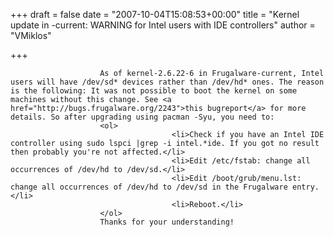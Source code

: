 
+++
draft = false
date = "2007-10-04T15:08:53+00:00"
title = "Kernel update in -current: WARNING for Intel users with IDE controllers"
author = "VMiklos"

+++

                        As of kernel-2.6.22-6 in Frugalware-current, Intel users will have /dev/sd* devices rather than /dev/hd* ones. The reason is the following: It was not possible to boot the kernel on some machines without this change. See <a href="http://bugs.frugalware.org/2243">this bugreport</a> for more details. So after upgrading using pacman -Syu, you need to:
                        <ol>
                                        <li>Check if you have an Intel IDE controller using sudo lspci |grep -i intel.*ide. If you got no result then probably you're not affected.</li>
                                        <li>Edit /etc/fstab: change all occurrences of /dev/hd to /dev/sd.</li>
                                        <li>Edit /boot/grub/menu.lst: change all occurrences of /dev/hd to /dev/sd in the Frugalware entry.</li>
                                        <li>Reboot.</li>
                        </ol>
                        Thanks for your understanding!
            
        
